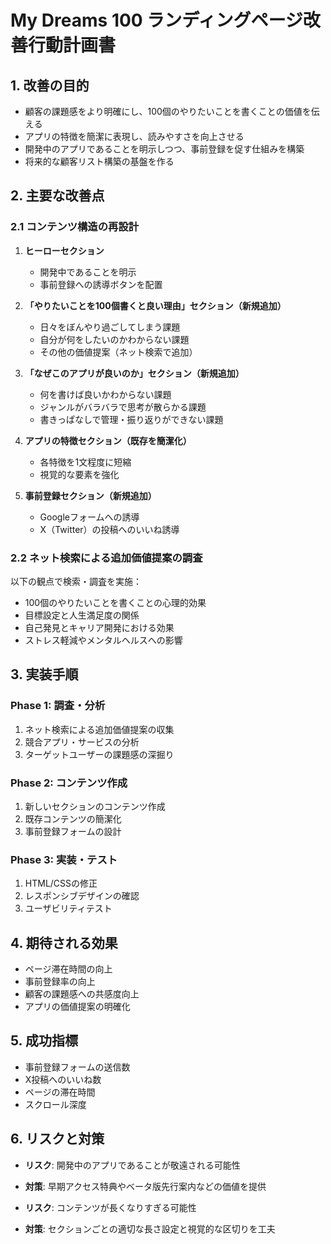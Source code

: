 # My Dreams 100 ランディングページ改善行動計画書

## 1. 改善の目的
- 顧客の課題感をより明確にし、100個のやりたいことを書くことの価値を伝える
- アプリの特徴を簡潔に表現し、読みやすさを向上させる
- 開発中のアプリであることを明示しつつ、事前登録を促す仕組みを構築
- 将来的な顧客リスト構築の基盤を作る

## 2. 主要な改善点

### 2.1 コンテンツ構造の再設計
1. **ヒーローセクション**
   - 開発中であることを明示
   - 事前登録への誘導ボタンを配置

2. **「やりたいことを100個書くと良い理由」セクション（新規追加）**
   - 日々をぼんやり過ごしてしまう課題
   - 自分が何をしたいのかわからない課題
   - その他の価値提案（ネット検索で追加）

3. **「なぜこのアプリが良いのか」セクション（新規追加）**
   - 何を書けば良いかわからない課題
   - ジャンルがバラバラで思考が散らかる課題
   - 書きっぱなしで管理・振り返りができない課題

4. **アプリの特徴セクション（既存を簡潔化）**
   - 各特徴を1文程度に短縮
   - 視覚的な要素を強化

5. **事前登録セクション（新規追加）**
   - Googleフォームへの誘導
   - X（Twitter）の投稿へのいいね誘導

### 2.2 ネット検索による追加価値提案の調査
以下の観点で検索・調査を実施：
- 100個のやりたいことを書くことの心理的効果
- 目標設定と人生満足度の関係
- 自己発見とキャリア開発における効果
- ストレス軽減やメンタルヘルスへの影響

## 3. 実装手順

### Phase 1: 調査・分析
1. ネット検索による追加価値提案の収集
2. 競合アプリ・サービスの分析
3. ターゲットユーザーの課題感の深掘り

### Phase 2: コンテンツ作成
1. 新しいセクションのコンテンツ作成
2. 既存コンテンツの簡潔化
3. 事前登録フォームの設計

### Phase 3: 実装・テスト
1. HTML/CSSの修正
2. レスポンシブデザインの確認
3. ユーザビリティテスト

## 4. 期待される効果
- ページ滞在時間の向上
- 事前登録率の向上
- 顧客の課題感への共感度向上
- アプリの価値提案の明確化

## 5. 成功指標
- 事前登録フォームの送信数
- X投稿へのいいね数
- ページの滞在時間
- スクロール深度

## 6. リスクと対策
- **リスク**: 開発中のアプリであることが敬遠される可能性
- **対策**: 早期アクセス特典やベータ版先行案内などの価値を提供

- **リスク**: コンテンツが長くなりすぎる可能性
- **対策**: セクションごとの適切な長さ設定と視覚的な区切りを工夫 